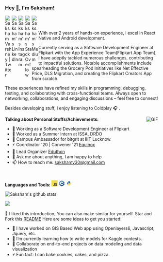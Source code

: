 ### Hey 👋, I'm [Saksham!](https://github.com/sakshamv30)


<a href="https://twitter.com/sakshamv30">
  <img align="left" alt="Saksham Varshney | Twitter" width="22px" src="https://cdn.jsdelivr.net/npm/simple-icons@v3/icons/twitter.svg" />
</a>
<a href="https://www.linkedin.com/in/sakshamv30/">
  <img align="left" alt="Saksham's LinkedIn" width="22px" src="https://cdn.jsdelivr.net/npm/simple-icons@v3/icons/linkedin.svg" />
</a>
<a href="https://www.instagram.com/___sakshamvarshney/">
  <img align="left" alt="Saksham's Instagram" width="22px" src="https://cdn.jsdelivr.net/npm/simple-icons@v3/icons/instagram.svg" />
</a>
<a href="https://stackoverflow.com/users/9935594/saksham-varshney">
  <img align="left" alt="Saksham's StackOverflow" width="22px" src="https://cdn.jsdelivr.net/npm/simple-icons@v3/icons/stackoverflow.svg" />
</a>
<a href="https://medium.com/@sakshamvarshney">
  <img align="left" alt="Saksham's Medium" width="22px" src="https://cdn.jsdelivr.net/npm/simple-icons@v3/icons/medium.svg" />
</a>
<br />
<br />

With over 2 years of hands-on experience, I excel in React Native and Android development. 

Currently serving as a Software Development Engineer at Flipkart with the App Experience Team(Flipkart App Team), I have adeptly tackled numerous challenges, contributing to impactful solutions. Notable accomplishments include spearheading the Grocery Pod Initiatives like Net Effective Price, DLS Migration, and creating the Flipkart Creators App from scratch. 

These experiences have refined my skills in programming, debugging, testing, and collaborating with cross-functional teams. Always open to networking, collaborations, and engaging discussions – feel free to connect!


Besides developing stuff, I enjoy listening to Coldplay 🎧 .



  <img align="right" alt="GIF" src="https://media.giphy.com/media/dxn6fRlTIShoeBr69N/giphy.gif" />
  


**Talking about Personal Stuffs/Achievements:**
- 🛒 Working as a Software Development Engineer at Flipkart
- 🙌 Worked as a Summer Intern at ISSA, DRDO
- 🌱 Campus Ambassador for bitgrit at IIIT Lucknow.
- ⚡️ Coordinator '20 | Convener '21  [Equinox](http://equinox-iiitl.tech/) 
- 🎪 Lead Organizer [Eduthon](https://eduthon.tech/)
- 💬 Ask me about anything, I am happy to help
- 📫 How to reach me: sakshamv30@gmail.com

&nbsp;

**Languages and Tools:**
<code><img height="20" src="https://raw.githubusercontent.com/github/explore/80688e429a7d4ef2fca1e82350fe8e3517d3494d/topics/javascript/javascript.png"></code>
<code><img height="20" src="https://raw.githubusercontent.com/github/explore/80688e429a7d4ef2fca1e82350fe8e3517d3494d/topics/cpp/cpp.png"></code>
<code><img height="20" src="https://raw.githubusercontent.com/github/explore/80688e429a7d4ef2fca1e82350fe8e3517d3494d/topics/python/python.png"></code>



![Saksham's github stats](https://github-readme-stats.vercel.app/api?username=sakshamv30&show_icons=true&hide_border=true)

![](https://komarev.com/ghpvc/?username=sakshamv30&color=brightgreen&style=flat)

:pushpin: I liked this introduction, You can also make similar for yourself. Star and Fork this [README](https://github.com/sakshamv30/sakshamv30)
Here are some ideas to get you started:

- 🔭 I have worked on GIS Based Web app using Openlayers6, Javascript, Jquery, etc.
- 🌱 I’m currently learning how to write models for Kaggle contests.
- 👯 Collaborate on end-to-end projects on data modeling and data visualization
- ⚡ Fun fact: I can bake cookies, cakes, and pizza.

